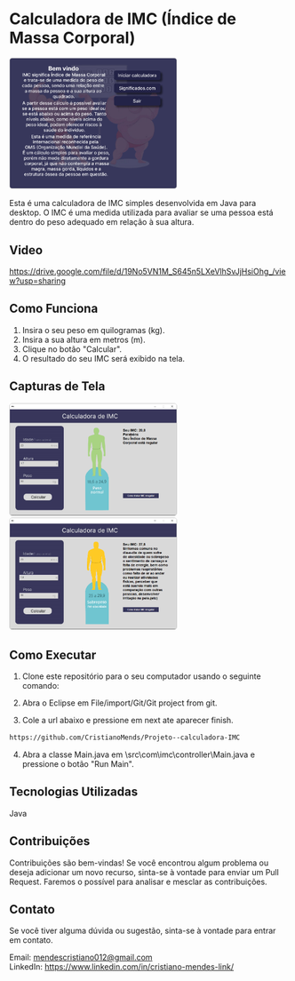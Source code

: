# Calculadora de IMC (Índice de Massa Corporal)

<img src="screenshots/screen1.png" alt="calcimc" style="width: 300px; border: 1px solid #ccc; border-radius: 5px;">


Esta é uma calculadora de IMC simples desenvolvida em Java para desktop. O IMC é uma medida utilizada para avaliar se uma pessoa está dentro do peso adequado em relação à sua altura.

## Video
https://drive.google.com/file/d/19No5VN1M_S645n5LXeVlhSvJjHsiOhg_/view?usp=sharing

## Como Funciona

1. Insira o seu peso em quilogramas (kg).
2. Insira a sua altura em metros (m).
3. Clique no botão "Calcular".
4. O resultado do seu IMC será exibido na tela.

## Capturas de Tela

<div>
  <img src="screenshots/screen2.png" alt="calcimc2" style="width: 300px; border: 1px solid #ccc; border-radius: 5px;">
  <img src="screenshots/screen3.png" alt="calcimc3" style="width: 300px; border: 1px solid #ccc; border-radius: 5px;">  
</div>


## Como Executar

1. Clone este repositório para o seu computador usando o seguinte comando:

2. Abra o Eclipse em File/import/Git/Git project from git.

3. Cole a url abaixo e pressione em next ate aparecer finish.
```bash
https://github.com/CristianoMends/Projeto--calculadora-IMC
```

4. Abra a classe Main.java em \src\com\imc\controller\Main.java e  pressione o botão "Run Main".

## Tecnologias Utilizadas
Java

## Contribuições
Contribuições são bem-vindas! Se você encontrou algum problema ou deseja adicionar um novo recurso, sinta-se à vontade para enviar um Pull Request. Faremos o possível para analisar e mesclar as contribuições.

## Contato
Se você tiver alguma dúvida ou sugestão, sinta-se à vontade para entrar em contato.

Email: mendescristiano012@gmail.com <br>
LinkedIn: https://www.linkedin.com/in/cristiano-mendes-link/
